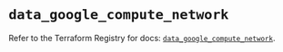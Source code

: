 # `data_google_compute_network`

Refer to the Terraform Registry for docs: [`data_google_compute_network`](https://registry.terraform.io/providers/hashicorp/google/5.31.1/docs/data-sources/compute_network).
